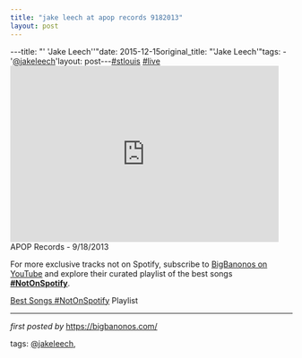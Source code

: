 ```yaml
---
title: "jake leech at apop records 9182013"
layout: post
---
```

---title: "' 'Jake Leech''"date: 2015-12-15original_title: "'Jake Leech'"tags:  - '[@jakeleech](/tags/jakeleech/)'layout: post---[#stlouis](/tags/stlouis/) [#live](/tags/live/) <br /><iframe width="95%" height="315" src="https://www.youtube.com/embed/fQnorQ8QDqk?list=PLtuNtuTatqI3KDxLZo4RKJRE0i3VgB3vn" frameborder="0" allowfullscreen></iframe><br />APOP Records - 9/18/2013<!--Subscribe and Playlist Links--><div>    <p>For more exclusive tracks not on Spotify, subscribe to <a href="https://www.youtube.com/[@BigBanonos](/tags/BigBanonos/)" target="_blank">BigBanonos on YouTube</a> and explore their curated playlist of the best songs <strong>[#NotOnSpotify](/tags/NotOnSpotify/)</strong>.</p>    <p><a href="https://www.youtube.com/playlist?list=PLtuNtuTatqI0kFahUCbtbfenC_ET5O_tr" target="_blank">Best Songs [#NotOnSpotify](/tags/NotOnSpotify/) Playlist<br /></a></p></div><hr /><p><em>first posted by</em> <a href="https://bigbanonos.com/" rel="noopener" target="_new">https://bigbanonos.com/</a></p><p>tags: [@jakeleech](/tags/jakeleech/),</p>